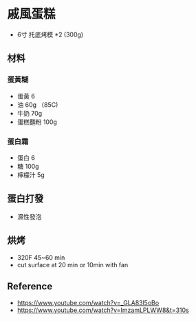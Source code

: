 # 戚風蛋糕

- 6寸 托底烤模 *2 (300g)

## 材料

### 蛋黃糊

- 蛋黃 6
- 油 60g （85C)
- 牛奶 70g
- 蛋糕麵粉 100g

### 蛋白霜

- 蛋白 6
- 糖 100g
- 檸檬汁 5g

## 蛋白打發

- 濕性發泡

## 烘烤

- 320F 45~60 min
- cut surface at 20 min or 10min with fan

## Reference

- https://www.youtube.com/watch?v=_GLA83l5oBo
- https://www.youtube.com/watch?v=ImzamLPLWW8&t=310s
